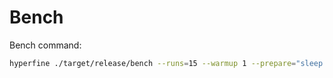 # Bench

Bench command:
```sh
hyperfine ./target/release/bench --runs=15 --warmup 1 --prepare="sleep 0.5" -n "some name"
```
